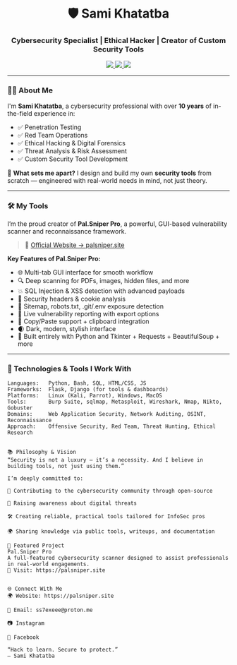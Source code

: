 <h1 align="center">🛡️ Sami Khatatba</h1>
<h3 align="center">Cybersecurity Specialist | Ethical Hacker | Creator of Custom Security Tools</h3>

<p align="center">
  <a href="https://palsniper.site" target="_blank">
    <img src="https://img.shields.io/badge/Visit-Official%20Site-black?style=for-the-badge&logo=Firefox&logoColor=white"/>
  </a>
  <a href="https://www.instagram.com/sami_alshamaly/" target="_blank">
    <img src="https://img.shields.io/badge/Instagram-Follow-blueviolet?style=for-the-badge&logo=instagram"/>
  </a>
  <a href="https://www.facebook.com/Sami.Khatatba" target="_blank">
    <img src="https://img.shields.io/badge/Facebook-Connect-1877F2?style=for-the-badge&logo=facebook&logoColor=white"/>
  </a>
</p>

---

### 👨‍💻 About Me

I'm **Sami Khatatba**, a cybersecurity professional with over **10 years** of in-the-field experience in:

- ✅ Penetration Testing
- ✅ Red Team Operations
- ✅ Ethical Hacking & Digital Forensics
- ✅ Threat Analysis & Risk Assessment
- ✅ Custom Security Tool Development

🧠 **What sets me apart?** I design and build my own **security tools** from scratch — engineered with real-world needs in mind, not just theory.

---

### 🛠️ My Tools

I’m the proud creator of **Pal.Sniper Pro**, a powerful, GUI-based vulnerability scanner and reconnaissance framework.

> 🔗 [Official Website → palsniper.site](https://palsniper.site)

**Key Features of Pal.Sniper Pro:**

- 🌐 Multi-tab GUI interface for smooth workflow
- 🔍 Deep scanning for PDFs, images, hidden files, and more
- 💥 SQL Injection & XSS detection with advanced payloads
- 📑 Security headers & cookie analysis
- 📁 Sitemap, robots.txt, .git/.env exposure detection
- 🧰 Live vulnerability reporting with export options
- 🔄 Copy/Paste support + clipboard integration
- 🌒 Dark, modern, stylish interface
- 🚀 Built entirely with Python and Tkinter + Requests + BeautifulSoup + more

---

### 🧰 Technologies & Tools I Work With

```text
Languages:   Python, Bash, SQL, HTML/CSS, JS
Frameworks:  Flask, Django (for tools & dashboards)
Platforms:   Linux (Kali, Parrot), Windows, MacOS
Tools:       Burp Suite, sqlmap, Metasploit, Wireshark, Nmap, Nikto, Gobuster
Domains:     Web Application Security, Network Auditing, OSINT, Reconnaissance
Approach:    Offensive Security, Red Team, Threat Hunting, Ethical Research


📚 Philosophy & Vision
“Security is not a luxury — it’s a necessity. And I believe in building tools, not just using them.”

I’m deeply committed to:

🧠 Contributing to the cybersecurity community through open-source

🔐 Raising awareness about digital threats

🛠 Creating reliable, practical tools tailored for InfoSec pros

🌍 Sharing knowledge via public tools, writeups, and documentation

🚀 Featured Project
Pal.Sniper Pro
A full-featured cybersecurity scanner designed to assist professionals in real-world engagements.
🔗 Visit: https://palsniper.site


🌐 Connect With Me
🌍 Website: https://palsniper.site

📧 Email: ss7exeee@proton.me

📷 Instagram

📘 Facebook

“Hack to learn. Secure to protect.”
— Sami Khatatba
